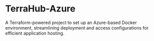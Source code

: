 # TerraHub-Azure
A Terraform-powered project to set up an Azure-based Docker environment, streamlining deployment and access configurations for efficient application hosting.
